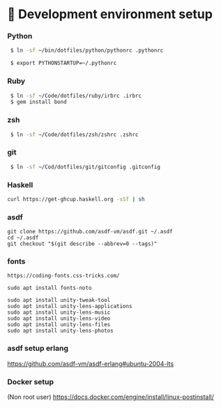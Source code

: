 #  🐧 Development environment setup


### Python

```bash
 $ ln -sf ~/bin/dotfiles/python/pythonrc .pythonrc

 $ export PYTHONSTARTUP=~/.pythonrc
```
### Ruby 

```bash
 $ ln -sf ~/Code/dotfiles/ruby/irbrc .irbrc
 $ gem install bond

```
### zsh
```bash
 $ ln -sf ~/Code/dotfiles/zsh/zshrc .zshrc
```

### git

```bash
 $ ln -sf ~/Cod/dotfiles/git/gitconfig .gitconfig
```

### Haskell
```bash
curl https://get-ghcup.haskell.org -sSf | sh

```

### asdf

```
git clone https://github.com/asdf-vm/asdf.git ~/.asdf
cd ~/.asdf
git checkout "$(git describe --abbrev=0 --tags)"
```

### fonts

```
https://coding-fonts.css-tricks.com/
```

```
sudo apt install fonts-noto 
```

```
sudo apt install unity-tweak-tool
sudo apt install unity-lens-applications
sudo apt install unity-lens-music
sudo apt install unity-lens-video
sudo apt install unity-lens-files
sudo apt install unity-lens-photos
```

### asdf setup erlang
https://github.com/asdf-vm/asdf-erlang#ubuntu-2004-lts


### Docker setup
(Non root user)
https://docs.docker.com/engine/install/linux-postinstall/

